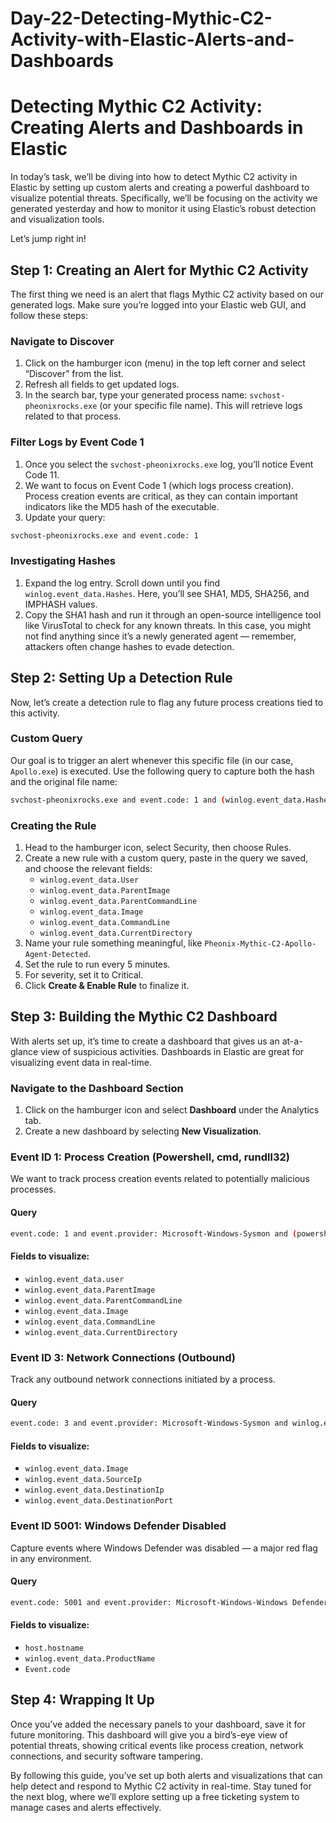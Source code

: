 # Day-22-Detecting-Mythic-C2-Activity-with-Elastic-Alerts-and-Dashboards

# Detecting Mythic C2 Activity: Creating Alerts and Dashboards in Elastic

In today’s task, we’ll be diving into how to detect Mythic C2 activity in Elastic by setting up custom alerts and creating a powerful dashboard to visualize potential threats. Specifically, we’ll be focusing on the activity we generated yesterday and how to monitor it using Elastic’s robust detection and visualization tools.

Let’s jump right in!

## Step 1: Creating an Alert for Mythic C2 Activity

The first thing we need is an alert that flags Mythic C2 activity based on our generated logs. Make sure you’re logged into your Elastic web GUI, and follow these steps:

### Navigate to Discover

1. Click on the hamburger icon (menu) in the top left corner and select “Discover” from the list.
2. Refresh all fields to get updated logs.
3. In the search bar, type your generated process name: `svchost-pheonixrocks.exe` (or your specific file name). This will retrieve logs related to that process.

### Filter Logs by Event Code 1

1. Once you select the `svchost-pheonixrocks.exe` log, you’ll notice Event Code 11.
2. We want to focus on Event Code 1 (which logs process creation). Process creation events are critical, as they can contain important indicators like the MD5 hash of the executable.
3. Update your query:
   
```bash
svchost-pheonixrocks.exe and event.code: 1
```

### Investigating Hashes

1. Expand the log entry. Scroll down until you find `winlog.event_data.Hashes`. Here, you’ll see SHA1, MD5, SHA256, and IMPHASH values.
2. Copy the SHA1 hash and run it through an open-source intelligence tool like VirusTotal to check for any known threats. In this case, you might not find anything since it’s a newly generated agent — remember, attackers often change hashes to evade detection.

## Step 2: Setting Up a Detection Rule

Now, let’s create a detection rule to flag any future process creations tied to this activity.

### Custom Query

Our goal is to trigger an alert whenever this specific file (in our case, `Apollo.exe`) is executed. Use the following query to capture both the hash and the original file name:

```bash
svchost-pheonixrocks.exe and event.code: 1 and (winlog.event_data.Hashes: A1F75C696553C3E1F887BD0D8B312CDA6D4D57BA8DD587AB59DF2A694A3642AB or winlog.event_data.OriginalFileName: Apollo.exe)
```


### Creating the Rule

1. Head to the hamburger icon, select Security, then choose Rules.
2. Create a new rule with a custom query, paste in the query we saved, and choose the relevant fields:
   - `winlog.event_data.User`
   - `winlog.event_data.ParentImage`
   - `winlog.event_data.ParentCommandLine`
   - `winlog.event_data.Image`
   - `winlog.event_data.CommandLine`
   - `winlog.event_data.CurrentDirectory`
3. Name your rule something meaningful, like `Pheonix-Mythic-C2-Apollo-Agent-Detected`.
4. Set the rule to run every 5 minutes.
5. For severity, set it to Critical.
6. Click **Create & Enable Rule** to finalize it.

## Step 3: Building the Mythic C2 Dashboard

With alerts set up, it’s time to create a dashboard that gives us an at-a-glance view of suspicious activities. Dashboards in Elastic are great for visualizing event data in real-time.

### Navigate to the Dashboard Section

1. Click on the hamburger icon and select **Dashboard** under the Analytics tab.
2. Create a new dashboard by selecting **New Visualization**.

### Event ID 1: Process Creation (Powershell, cmd, rundll32)

We want to track process creation events related to potentially malicious processes.

#### Query

```bash
event.code: 1 and event.provider: Microsoft-Windows-Sysmon and (powershell or cmd or rundll32)
```

#### Fields to visualize:
- `winlog.event_data.user`
- `winlog.event_data.ParentImage`
- `winlog.event_data.ParentCommandLine`
- `winlog.event_data.Image`
- `winlog.event_data.CommandLine`
- `winlog.event_data.CurrentDirectory`

### Event ID 3: Network Connections (Outbound)

Track any outbound network connections initiated by a process.

#### Query

```bash
event.code: 3 and event.provider: Microsoft-Windows-Sysmon and winlog.event_data.Initiated: true
```

#### Fields to visualize:
- `winlog.event_data.Image`
- `winlog.event_data.SourceIp`
- `winlog.event_data.DestinationIp`
- `winlog.event_data.DestinationPort`

### Event ID 5001: Windows Defender Disabled

Capture events where Windows Defender was disabled — a major red flag in any environment.

#### Query

```bash
event.code: 5001 and event.provider: Microsoft-Windows-Windows Defender
```

#### Fields to visualize:
- `host.hostname`
- `winlog.event_data.ProductName`
- `Event.code`

## Step 4: Wrapping It Up

Once you’ve added the necessary panels to your dashboard, save it for future monitoring. This dashboard will give you a bird’s-eye view of potential threats, showing critical events like process creation, network connections, and security software tampering.

By following this guide, you’ve set up both alerts and visualizations that can help detect and respond to Mythic C2 activity in real-time. Stay tuned for the next blog, where we’ll explore setting up a free ticketing system to manage cases and alerts effectively.



